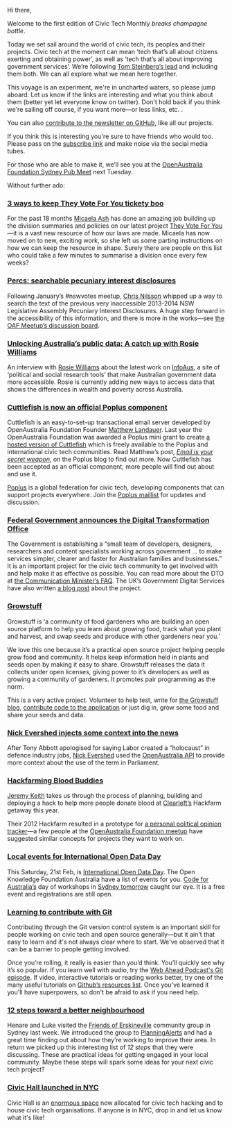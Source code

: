 
Hi there,

Welcome to the first edition of Civic Tech Monthly *breaks champagne bottle*.

Today we set sail around the world of civic tech, its peoples and their projects. Civic tech at the moment can mean ‘tech that’s all about citizens exerting and obtaining power’, as well as ‘tech that’s all about improving government services’. We’re following [Tom Steinberg’s lead](https://www.mysociety.org/2014/09/08/civic-tech-has-won-the-name-game-but-what-does-it-mean/) and including them both. We can all explore what we mean here together.

This voyage is an experiment, we're in uncharted waters, so please jump aboard. Let us know if the links are interesting and what you think about them (better yet let everyone know on twitter). Don't hold back if you think we're sailing off course, if you want more—or less links, etc. .

You can also [contribute to the newsletter on GitHub](https://github.com/openaustralia/newsletter), like all our projects.

If you think this is interesting you're sure to have friends who would too. Please pass on the [subscribe link](http://eepurl.com/bcE0DX) and make noise via the social media tubes.

For those who are able to make it, we’ll see you at the [OpenAustralia Foundation Sydney Pub Meet](http://www.meetup.com/OpenAustralia-Foundation/) next Tuesday.

Without further ado:


### [3 ways to keep They Vote For You tickety boo](https://www.openaustraliafoundation.org.au/2015/01/30/3-ways-to-keep-they-vote-for-you-tickety-boo/)

For the past 18 months [Micaela Ash](https://twitter.com/M_M_Norah) has done an amazing job building up the division summaries and policies on our latest project [They Vote For You](http://www.theyvoteforyou.org.au/)—it is a vast new resource of how our laws are made. Micaela has now moved on to new, exciting work, so she left us some parting instructions on how we can keep the resource in shape. Surely there are people on this list who could take a few minutes to summarise a division once every few weeks?

### [Percs: searchable pecuniary interest disclosures](http://percs.otherchirps.net/?query=development)

Following January’s #nswvotes meetup, [Chris Nilsson]() whipped up a way to search the text of the previous very inaccessible 2013-2014 NSW Legislative Assembly Pecuniary Interest Disclosures. A huge step forward in the accessibility of this information, and there is more in the works—see [the OAF Meetup’s discussion board](http://www.meetup.com/OpenAustralia-Foundation/messages/boards/thread/48640454).


### [Unlocking Australia’s public data: A catch up with Rosie Williams](https://www.openaustraliafoundation.org.au/2015/02/19/rosie-williams-interview/)

An interview with [Rosie Williams](https://twitter.com/info_Aus) about the latest work on [InfoAus](http://infoaus.net/),  a site of ‘political and social research tools’ that make Australian government data more accessible. Rosie is currently adding new ways to access data that shows the differences in wealth and poverty across Australia.


### [Cuttlefish is now an official Poplus component](http://poplus.org/posts/cuttlefish/)

Cuttlefish is an easy-to-set-up transactional email server developed by OpenAustralia Foundation Founder [Matthew Landauer](https://twitter.com/matthewlandauer). Last year the OpenAustralia Foundation was awarded a Poplus mini grant to create [a hosted version of Cuttlefish](https://cuttlefish.oaf.org.au/) which is freely available to the Poplus and international civic tech communities. Read Matthew’s post, *[Email is your secret weapon](http://poplus.org/posts/email-is-your-secret-weapon/)*, on the Poplus blog to find out more. Now Cuttlefish has been accepted as an official component, more people will find out about and use it.

[Poplus](http://poplus.org/) is a global federation for civic tech, developing components that can support projects everywhere. Join the [Poplus maillist](http://poplus.org/get-involved/) for updates and discussion.


### [Federal Government announces the Digital Transformation Office](https://www.pm.gov.au/media/2015-01-23/establishment-digital-transformation-office)

The Government is establishing a “small team of developers, designers, researchers and content specialists working across government ... to make services simpler, clearer and faster for Australian families and businesses.” It is an important project for the civic tech community to get involved with and help make it as effective as possible. You can read more about the DTO at [the Communication Minister’s FAQ](http://www.malcolmturnbull.com.au/policy-faqs/faqs-the-digital-transformation-office). The UK’s Government Digital Services have also written [a blog post](https://gds.blog.gov.uk/2015/01/26/simpler-clearer-australia/) about the project.


### [Growstuff](http://www.growstuff.org/)

Growstuff is ‘a community of food gardeners who are building an open source platform to help you learn about growing food, track what you plant and harvest, and swap seeds and produce with other gardeners near you.’

We love this one because it’s a practical open source project helping people grow food and community. It helps keep information held in plants and seeds open by making it easy to share. Growstuff releases the data it collects under open licenses, giving power to it’s developers as well as growing a community of gardeners. It promotes pair programming as the norm.

This is a very active project. Volunteer to help test, write for [the Growstuff blog](http://blog.growstuff.org/), [contribute code to the application](https://github.com/growstuff) or just dig in, grow some food and share your seeds and data.


### [Nick Evershed injects some context into the news](http://www.theguardian.com/news/datablog/2015/feb/14/tony-abbott-is-not-alone-in-using-the-word-holocaust-to-score-political-points)

After Tony Abbott apologised for saying Labor created a “holocaust” in defence industry jobs, [Nick Evershed](https://twitter.com/nickevershed) used the [OpenAustralia API](http://www.openaustralia.org.au/api/) to provide more context about the use of the term in Parliament.


### [Hackfarming Blood Buddies](https://adactio.com/journal/8352)

[Jeremy Keith](https://adactio.com/) takes us through the process of planning, building and deploying a hack to help more people donate blood at [Clearleft’s](http://clearleft.com/) Hackfarm getaway this year.

Their 2012 Hackfarm resulted in a prototype for [a personal political opinion tracker](http://hackfarm.org/product)—a few people at the [OpenAustralia Foundation meetup](http://www.meetup.com/OpenAustralia-Foundation/) have suggested similar concepts for projects they want to work on.


### [Local events for International Open Data Day](http://au.okfn.org/2015/02/10/australian-activities-on-international-open-data-day-21-february/)

This Saturday, 21st Feb, is [International Open Data Day](http://opendataday.org/). The Open Knowledge Foundation Australia have a list of events for you. [Code for Australia’s](http://www.codeforaustralia.org/) day of workshops in [Sydney tomorrow](http://www.eventbrite.com.au/e/international-open-data-day-sydney-tickets-15462067460) caught our eye. It is a free event and registrations are still open.


### [Learning to contribute with Git](http://www.git-tower.com/learn/)

Contributing through the Git version control system is an important skill for people working on civic tech and open source generally—but it ain't that easy to learn and it's not always clear where to start. We've observed that it can be a barrier to people getting involved.

Once you’re rolling, it really is easier than you’d think. You’ll quickly see why it’s so popular. If you learn well with audio, try the [Web Ahead Podcast's Git episode](http://thewebahead.net/40). If video, interactive tutorials or reading works better, try one of the many useful tutorials on [Github’s resources list](https://help.github.com/articles/good-resources-for-learning-git-and-github/). Once you've learned it you'll have superpowers, so don't be afraid to ask if you need help.


### [12 steps toward a better neighbourhood](http://www.onbeing.org/program/feature/12-steps-toward-better-neighborhood/4723)

Henare and Luke visited the [Friends of Erskineville](http://www.erskinevillevillage.org/) community group in Sydney last week. We introduced the group to [PlanningAlerts](https://www.planningalerts.org.au/) and had a great time finding out about how they’re working to improve their area. In return we picked up this interesting list of *12 steps* that they were discussing. These are practical ideas for getting engaged in your local community. Maybe these steps will spark some ideas for your next civic tech project?


### [Civic Hall launched in NYC](http://civichall.org/a-new-home-for-civic-technology/)

Civic Hall is an [enormous space](http://civichall.org/a-new-home-for-civic-technology/#floorplan) now allocated for civic tech hacking and to house civic tech organisations. If anyone is in NYC, drop in and let us know what it's like!
